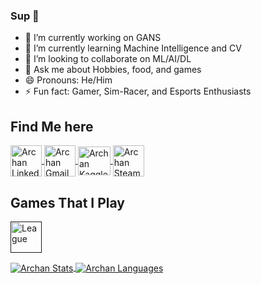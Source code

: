 ### Sup :metal:


- 🔭 I’m currently working on GANS 
- 🌱 I’m currently learning Machine Intelligence and CV
- 👯 I’m looking to collaborate on ML/AI/DL
- 💬 Ask me about Hobbies, food, and games
- 😄 Pronouns: He/Him 
- ⚡ Fun fact: Gamer, Sim-Racer, and Esports Enthusiasts

<p align="left">
<h2 align="left">Find Me here</h2>
<a href="https://www.linkedin.com/in/archanghosh/">
  <img align="center" height=50 width=50 src="https://img.icons8.com/ios/452/linkedin.png" alt="Archan Linkedin"/>
</a>
<a href="https://gharchan@gmail.com">
  <img align="center" height=50 width=50 src="https://i.ibb.co/55PxJ9W/gmail2.jpg" alt="Archan Gmail"/>
</a>
<a href="https://www.kaggle.com/archanghosh">
  <img align="center" height=46 width=52 src="https://cdn1.iconfinder.com/data/icons/logos-and-brands-3/512/189_Kaggle_logo_logos-512.png" alt="Archan Kaggle"/>
</a>
<a href="https://steamcommunity.com/id/quantamphysx">
  <img align="center" height=50 width=50 src="https://cdn3.iconfinder.com/data/icons/popular-services-brands-vol-2/512/steam-512.png" alt="Archan Steam"/>
</a>
</p>
<p align="left">
  <h2 align="left">Games That I Play</h2>
  <a href="">
  <img align="center" height=50 width=50 src="https://logodownload.org/wp-content/uploads/2014/09/lol-league-of-Legends-logo-3.png" alt="League"/>
</a>
</p>



<a href="">
  <img align="center" src="https://github-readme-stats.vercel.app/api?username=ArchanGhosh&show_icons=true&theme=synthwave" alt="Archan Stats"/>
</a>

<a href="">
  <img align="center" src="https://github-readme-stats.vercel.app/api/top-langs/?username=ArchanGhosh&layout=compact&theme=synthwave" alt="Archan Languages"/>
</a>
